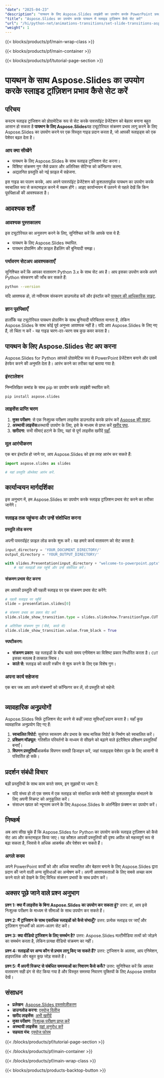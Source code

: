 ```yaml
---
"date": "2025-04-23"
"description": "पायथन के लिए Aspose.Slides लाइब्रेरी का उपयोग करके PowerPoint प्रस्तुतियों में कस्टम स्लाइड ट्रांज़िशन सेट करना सीखें। अपनी स्लाइड्स को प्रोग्रामेटिक रूप से बेहतर बनाएँ।"
"title": "Aspose.Slides का उपयोग करके पायथन में स्लाइड ट्रांज़िशन कैसे सेट करें"
"url": "/hi/python-net/animations-transitions/set-slide-transitions-aspose-slides-python/"
"weight": 1
---
```


{{< blocks/products/pf/main-wrap-class >}}

{{< blocks/products/pf/main-container >}}

{{< blocks/products/pf/tutorial-page-section >}}
# पायथन के साथ Aspose.Slides का उपयोग करके स्लाइड ट्रांज़िशन प्रभाव कैसे सेट करें

## परिचय

कस्टम स्लाइड ट्रांजिशन को प्रोग्रामेटिक रूप से सेट करके पावरपॉइंट प्रेजेंटेशन को बेहतर बनाना बहुत आसान हो सकता है **पायथन के लिए Aspose.Slides**यह ट्यूटोरियल संक्रमण प्रभाव लागू करने के लिए Aspose.Slides का उपयोग करने पर एक विस्तृत गाइड प्रदान करता है, जो आपकी स्लाइड्स को एक पेशेवर बढ़त देता है।

### आप क्या सीखेंगे
- पायथन के लिए Aspose.Slides के साथ स्लाइड ट्रांजिशन सेट करना।
- विशिष्ट संक्रमण गुण जैसे प्रकार और अतिरिक्त सेटिंग्स को कॉन्फ़िगर करना.
- अद्यतनित प्रस्तुति को नई फ़ाइल में सहेजना.

इस गाइड का पालन करके, आप अपने पावरपॉइंट प्रेजेंटेशन को कुशलतापूर्वक पायथन का उपयोग करके स्वचालित रूप से कस्टमाइज़ करने में सक्षम होंगे। आइए कार्यान्वयन में उतरने से पहले देखें कि किन पूर्वापेक्षाओं की आवश्यकता है।

## आवश्यक शर्तें

### आवश्यक पुस्तकालय
इस ट्यूटोरियल का अनुसरण करने के लिए, सुनिश्चित करें कि आपके पास ये हैं:
- पायथन के लिए Aspose.Slides स्थापित.
- पायथन प्रोग्रामिंग और फ़ाइल हैंडलिंग की बुनियादी समझ।

### पर्यावरण सेटअप आवश्यकताएँ
सुनिश्चित करें कि आपका वातावरण Python 3.x के साथ सेट अप है। आप इसका उपयोग करके अपने Python संस्करण की जाँच कर सकते हैं:

```bash
python --version
```

यदि आवश्यक हो, तो नवीनतम संस्करण डाउनलोड करें और इंस्टॉल करें [पायथन की आधिकारिक साइट](https://www.python.org/downloads/).

### ज्ञान पूर्वापेक्षाएँ
हालाँकि यह ट्यूटोरियल पायथन प्रोग्रामिंग के साथ बुनियादी परिचितता मानता है, लेकिन Aspose.Slides के साथ कोई पूर्व अनुभव आवश्यक नहीं है। यदि आप Aspose.Slides के लिए नए हैं, तो चिंता न करें - यह गाइड चरण-दर-चरण सब कुछ कवर करता है।

## पायथन के लिए Aspose.Slides सेट अप करना

Aspose.Slides for Python आपको प्रोग्रामेटिक रूप से PowerPoint प्रेजेंटेशन बनाने और उसमें हेरफेर करने की अनुमति देता है। आरंभ करने का तरीका यहां बताया गया है:

### इंस्टालेशन
निम्नलिखित कमांड के साथ pip का उपयोग करके लाइब्रेरी स्थापित करें:

```bash
pip install aspose.slides
```

### लाइसेंस प्राप्ति चरण
1. **मुफ्त परीक्षण**: से एक निःशुल्क परीक्षण लाइसेंस डाउनलोड करके प्रारंभ करें [Aspose की साइट](https://releases.aspose.com/slides/python-net/).
2. **अस्थायी लाइसेंस**अस्थायी उपयोग के लिए, इसे के माध्यम से प्राप्त करें [खरीद पृष्ठ](https://purchase.aspose.com/temporary-license/).
3. **खरीदना**: सभी सीमाएं हटाने के लिए, यहां से पूर्ण लाइसेंस खरीदें [यहाँ](https://purchase.aspose.com/buy).

### मूल आरंभीकरण
एक बार इंस्टॉल हो जाने पर, आप Aspose.Slides को इस तरह आरंभ कर सकते हैं:

```python
import aspose.slides as slides

# यहां प्रस्तुति ऑब्जेक्ट आरंभ करें.
```

## कार्यान्वयन मार्गदर्शिका
इस अनुभाग में, हम Aspose.Slides का उपयोग करके स्लाइड ट्रांज़िशन प्रभाव सेट करने का तरीका जानेंगे।

### स्लाइड तक पहुंचना और उन्हें संशोधित करना

#### प्रस्तुति लोड करना
अपनी पावरपॉइंट फ़ाइल लोड करके शुरू करें। यह हमारे कार्य वातावरण को सेट करता है:

```python
input_directory = 'YOUR_DOCUMENT_DIRECTORY/'
output_directory = 'YOUR_OUTPUT_DIRECTORY/'

with slides.Presentation(input_directory + "welcome-to-powerpoint.pptx") as presentation:
    # यहां स्लाइडों तक पहुंचें और उन्हें संशोधित करें।
```

#### संक्रमण प्रभाव सेट करना
हम आपकी प्रस्तुति की पहली स्लाइड पर एक संक्रमण प्रभाव सेट करेंगे:

```python
# पहली स्लाइड पर पहुँचें
slide = presentation.slides[0]

# संक्रमण प्रभाव का प्रकार सेट करें
slide.slide_show_transition.type = slides.slideshow.TransitionType.CUT

# अतिरिक्त संक्रमण गुण (जैसे, काले से)
slide.slide_show_transition.value.from_black = True
```

#### स्पष्टीकरण:
- **संक्रमण प्रकार**: यह स्लाइडों के बीच चलते समय एनीमेशन का विशिष्ट प्रकार निर्धारित करता है। `CUT` इसका मतलब है तत्काल स्विच।
- **काले से**: स्लाइड को काली स्क्रीन से शुरू करने के लिए एक विशेष गुण।

### अपना कार्य सहेजना
एक बार जब आप अपने संक्रमणों को कॉन्फ़िगर कर लें, तो प्रस्तुति को सहेजें:

```python\presentation.save(output_directory + "transition_SetTransitionEffects_out.pptx")
```

## व्यावहारिक अनुप्रयोगों
Aspose.Slides सिर्फ़ ट्रांज़िशन सेट करने से कहीं ज़्यादा सुविधाएँ प्रदान करता है। यहाँ कुछ व्यावहारिक अनुप्रयोग दिए गए हैं:
1. **स्वचालित रिपोर्ट**: सुसंगत स्वरूपण और प्रभाव के साथ मासिक रिपोर्ट के निर्माण को स्वचालित करें।
2. **प्रशिक्षण मॉड्यूल**: गतिशील परिवर्तनों के माध्यम से सीखने को बढ़ाने वाले इंटरैक्टिव प्रशिक्षण प्रस्तुतियाँ बनाएँ।
3. **विपणन प्रस्तुतियाँ**आकर्षक विपणन सामग्री डिजाइन करें, जहां स्लाइड्स पेशेवर लुक के लिए आसानी से परिवर्तित हो सकें।

## प्रदर्शन संबंधी विचार
बड़ी प्रस्तुतियों के साथ काम करते समय, इन सुझावों पर ध्यान दें:
- यदि संभव हो तो एक समय में एक स्लाइड को संसाधित करके मेमोरी को कुशलतापूर्वक संभालने के लिए अपनी स्क्रिप्ट को अनुकूलित करें।
- संसाधन खपत को न्यूनतम करने के लिए Aspose.Slides के अंतर्निहित फ़ंक्शन का उपयोग करें।

## निष्कर्ष
अब आप सीख चुके हैं कि Aspose.Slides for Python का उपयोग करके स्लाइड ट्रांज़िशन को कैसे सेट अप और कस्टमाइज़ किया जाए। यह कौशल आपकी प्रस्तुतियों की दृश्य अपील को महत्वपूर्ण रूप से बढ़ा सकता है, जिससे वे अधिक आकर्षक और पेशेवर बन सकते हैं।

### अगले कदम
अपने PowerPoint कार्यों को और अधिक स्वचालित और बेहतर बनाने के लिए Aspose.Slides द्वारा प्रदान की जाने वाली अन्य सुविधाओं का अन्वेषण करें। अपनी आवश्यकताओं के लिए सबसे अच्छा काम करने वाले को देखने के लिए विभिन्न संक्रमण प्रभावों के साथ प्रयोग करें।

## अक्सर पूछे जाने वाले प्रश्न अनुभाग
**प्रश्न 1: क्या मैं लाइसेंस के बिना Aspose.Slides का उपयोग कर सकता हूं?**
उत्तर: हां, आप इसे निःशुल्क परीक्षण के माध्यम से सीमाओं के साथ उपयोग कर सकते हैं।

**प्रश्न 2: मैं ट्रांजिशन के साथ एकाधिक स्लाइडों को कैसे संभालूँ?**
उत्तर: प्रत्येक स्लाइड पर जाएँ और ट्रांज़िशन गुणधर्मों को अलग-अलग सेट करें।

**प्रश्न 3: क्या वीडियो ट्रांजिशन के लिए समर्थन है?**
उत्तर: Aspose.Slides मल्टीमीडिया तत्वों को जोड़ने का समर्थन करता है, लेकिन प्रत्यक्ष वीडियो संक्रमण का नहीं।

**प्रश्न 4: स्लाइडों पर अन्य कौन से प्रभाव लागू किए जा सकते हैं?**
उत्तर: ट्रांजिशन के अलावा, आप एनिमेशन, हाइपरलिंक और बहुत कुछ जोड़ सकते हैं।

**प्रश्न 5: मैं अपनी स्क्रिप्ट से संबंधित समस्याओं का निवारण कैसे करूँ?**
उत्तर: सुनिश्चित करें कि आपका वातावरण सही ढंग से सेट किया गया है और विस्तृत समस्या निवारण युक्तियों के लिए Aspose दस्तावेज़ देखें।

## संसाधन
- **प्रलेखन**: [Aspose.Slides दस्तावेज़ीकरण](https://reference.aspose.com/slides/python-net/)
- **डाउनलोड करना**: [एस्पोज रिलीज](https://releases.aspose.com/slides/python-net/)
- **खरीद लाइसेंस**: [अभी खरीदें](https://purchase.aspose.com/buy)
- **मुफ्त परीक्षण**: [निःशुल्क परीक्षण प्राप्त करें](https://releases.aspose.com/slides/python-net/)
- **अस्थायी लाइसेंस**: [यहां अनुरोध करें](https://purchase.aspose.com/temporary-license/)
- **सहयता मंच**: [एस्पोज फोरम](https://forum.aspose.com/c/slides/11)

{{< /blocks/products/pf/tutorial-page-section >}}

{{< /blocks/products/pf/main-container >}}

{{< /blocks/products/pf/main-wrap-class >}}

{{< blocks/products/products-backtop-button >}}